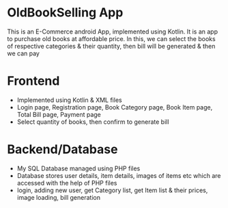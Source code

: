 # OldBookSelling App

This is an E-Commerce android App, implemented using Kotlin. It is an app to purchase old books at affordable price. In this, we can select the books of respective categories & their quantity, then bill will be generated & then we can pay

 
# Frontend

- Implemented using Kotlin & XML files
- Login page, Registration page, Book Category page, Book Item page, Total Bill page, Payment page
- Select quantity of books, then confirm to generate bill
  
  
# Backend/Database

- My SQL Database managed using PHP files
- Database stores user details, item details, images of items etc which are accessed with the help of PHP files
- login, adding new user, get Category list, get Item list & their prices, image loading, bill generation 
 
 


